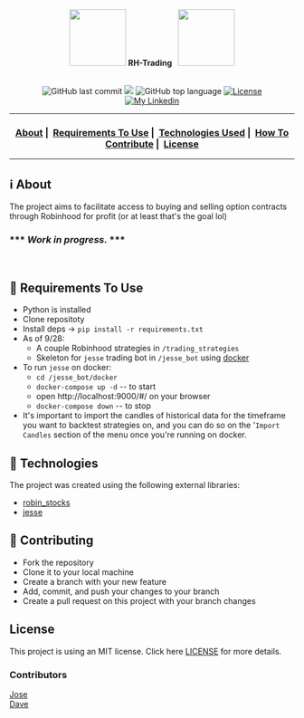 <div align="center"><img width="100px" height="100px" src="./demo_imgs/flag.gif"> <strong>RH-Trading</strong> &ensp;<img width="100px" height="100px" src="./demo_imgs/flag.gif"></div>
<br/>

<p align="center">
  <img alt="GitHub last commit" src="https://img.shields.io/github/last-commit/sournachos/rh-trading">
  <img src="https://img.shields.io/github/issues/sournachos/rh-trading">
  <img alt="GitHub top language" src="https://img.shields.io/github/languages/top/sournachos/rh-trading">
  <a href="LICENSE">
    <img alt="License" src="https://img.shields.io/badge/license-MIT-%23F8952D">
  </a>
    </br>
  <a href="https://www.linkedin.com/in/joseriverathedev/">
    <img alt="My Linkedin" src="https://img.shields.io/badge/Jose Rivera-%230077B5?style=social&logo=linkedin">
  </a>
</p>

___

<h3 align="center">
  <a href="#information_source-about">About</a>&nbsp;|&nbsp;
  <a href="#seedling-requirements-to-use">Requirements To Use</a>&nbsp;|&nbsp;
  <a href="#rocket-technologies">Technologies Used</a>&nbsp;|&nbsp;
  <a href="#link-contributing">How To Contribute</a>&nbsp;|&nbsp;
  <a href="#license">License</a>
</h3>

___


## :information_source: About

The project aims to facilitate access to buying and selling option contracts through Robinhood for profit (or at least that's the goal lol)<br>
### *** ***Work in progress.*** *** ### 
<br>

## :seedling: Requirements To Use
- Python is installed
- Clone repositoty
- Install deps -> `pip install -r requirements.txt`
- As of 9/28:
  - A couple Robinhood strategies in `/trading_strategies`
  - Skeleton for `jesse` trading bot in `/jesse_bot` using [docker](https://docs.docker.com/get-started/get-docker/)
- To run `jesse` on docker:
  - `cd /jesse_bot/docker`
  - `docker-compose up -d` -- to start
  - open http://localhost:9000/#/ on your browser
  - `docker-compose down` -- to stop
- It's important to import the candles of historical data for the timeframe you want to backtest strategies on, and you can do so on the '`Import Candles` section  of the menu once you're running on docker.


## :rocket: Technologies 

The project was created using the following external libraries:

- [robin_stocks](https://github.com/jmfernandes/robin_stocks)
- [jesse](https://github.com/jesse-ai/jesse)

## :link: Contributing 

- Fork the repository
- Clone it to your local machine
- Create a branch with your new feature
- Add, commit, and push your changes to your branch
- Create a pull request on this project with your branch changes

## License 

This project is using an MIT license. Click here [LICENSE](LICENSE) for more details.

### Contributors
[Jose](https://github.com/sournachos)<br/>
[Dave](https://github.com/davechamp50)
